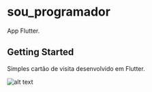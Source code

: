 # sou_programador

App Flutter.

## Getting Started

Simples cartão de visita desenvolvido em Flutter.

![alt text]([https://github.com/samuelfer/cartao_visita_flutter/blob/master/img-app-carta-visita.jpeg])
